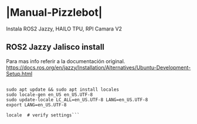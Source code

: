 # |Manual-Pizzlebot|
Instala ROS2 Jazzy, HAILO TPU, RPI Camara V2

## ROS2 Jazzy Jalisco install

Para mas info referir a la documentación original.
https://docs.ros.org/en/jazzy/Installation/Alternatives/Ubuntu-Development-Setup.html

```locale  # check for UTF-8

sudo apt update && sudo apt install locales
sudo locale-gen en_US en_US.UTF-8
sudo update-locale LC_ALL=en_US.UTF-8 LANG=en_US.UTF-8
export LANG=en_US.UTF-8

locale  # verify settings```
